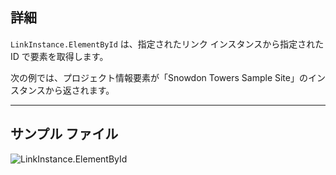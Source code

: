 ## 詳細
`LinkInstance.ElementById` は、指定されたリンク インスタンスから指定された ID で要素を取得します。

次の例では、プロジェクト情報要素が「Snowdon Towers Sample Site」のインスタンスから返されます。
___
## サンプル ファイル

![LinkInstance.ElementById](./Revit.Elements.LinkInstance.ElementById_img.jpg)
